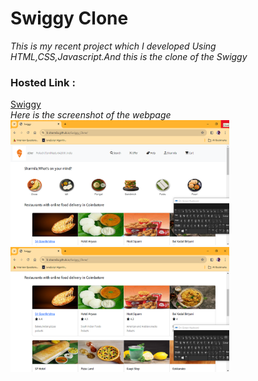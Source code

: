 <h1> Swiggy Clone</h1>
<i>This is my recent project which I developed Using HTML,CSS,Javascript.And this is the clone of the Swiggy</i>

<h3>Hosted Link :</h3><a href="https://k-sharmila.github.io/Swiggy_Clone/"> Swiggy</a>
  <div></div>
<i>Here is the screenshot of the webpage</i>
<img src="images/web1.png" height="200px" width="350px">
<img src="images/web2.png" height="200px" width="350px">


